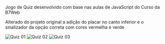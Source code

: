 Jogo de Quiz desenvolvido com base nas aulas de JavaScript do Curso da B7Web

Alterado do projeto original a adição do placar no canto inferior e o sinalizador da opção correta com cores vermelha e verde

![Quiz 01](https://user-images.githubusercontent.com/110427326/197294629-e68c09e6-4957-4ed7-92be-264dd074cac7.png)
![Quiz 02](https://user-images.githubusercontent.com/110427326/197294632-6eea7147-b957-4a21-9964-82e307f000d7.png)
![Quiz 03](https://user-images.githubusercontent.com/110427326/197294635-c5a873af-6470-441a-b73b-7214ebdd76cd.png)
